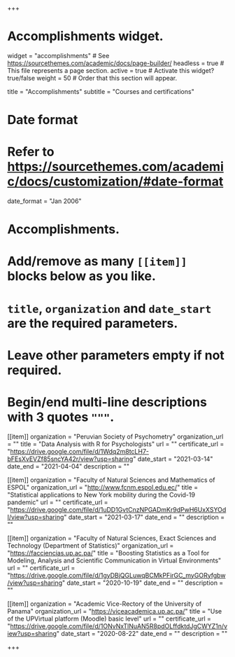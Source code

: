 +++
# Accomplishments widget.
widget = "accomplishments"  # See https://sourcethemes.com/academic/docs/page-builder/
headless = true  # This file represents a page section.
active = true  # Activate this widget? true/false
weight = 50  # Order that this section will appear.

title = "Accomplish&shy;ments"
subtitle = "Courses and certifications"

# Date format
#   Refer to https://sourcethemes.com/academic/docs/customization/#date-format
date_format = "Jan 2006"

# Accomplishments.
#   Add/remove as many `[[item]]` blocks below as you like.
#   `title`, `organization` and `date_start` are the required parameters.
#   Leave other parameters empty if not required.
#   Begin/end multi-line descriptions with 3 quotes `"""`.

[[item]]
  organization = "Peruvian Society of Psychometry"
  organization_url = ""
  title = "Data Analysis with R for Psychologists"
  url = ""
  certificate_url = "https://drive.google.com/file/d/1Wdq2m8tcLH7-bFEsXvEVZf85sncYA42r/view?usp=sharing"
  date_start = "2021-03-14"
  date_end = "2021-04-04"
  description = ""

[[item]]
  organization = "Faculty of Natural Sciences and Mathematics of ESPOL"
  organization_url = "http://www.fcnm.espol.edu.ec/"
  title = "Statistical applications to New York mobility during the Covid-19 pandemic"
  url = ""
  certificate_url = "https://drive.google.com/file/d/1uDD1GvtCnzNPGADmKr9dPwH6UxXSYOdI/view?usp=sharing"
  date_start = "2021-03-17"
  date_end = ""
  description = ""
  
[[item]]
  organization = "Faculty of Natural Sciences, Exact Sciences and Technology (Department of Statistics)"
  organization_url = "https://facciencias.up.ac.pa/"
  title = "Boosting Statistics as a Tool for Modeling, Analysis and Scientific Communication in Virtual Environments"
  url = ""
  certificate_url = "https://drive.google.com/file/d/1gyDBjQGLuwqBCMkPFirGC_myGORyfgbw/view?usp=sharing"
  date_start = "2020-10-19"
  date_end = ""
  description = ""
  
[[item]]
  organization = "Academic Vice-Rectory of the University of Panama"
  organization_url = "https://viceacademica.up.ac.pa/"
  title = "Use of the UPVirtual platform (Moodle) basic level"
  url = ""
  certificate_url = "https://drive.google.com/file/d/1ONvNxTlNuAN5R8pdOLffdktdJgCWYZ1n/view?usp=sharing"
  date_start = "2020-08-22"
  date_end = ""
  description = ""

+++
